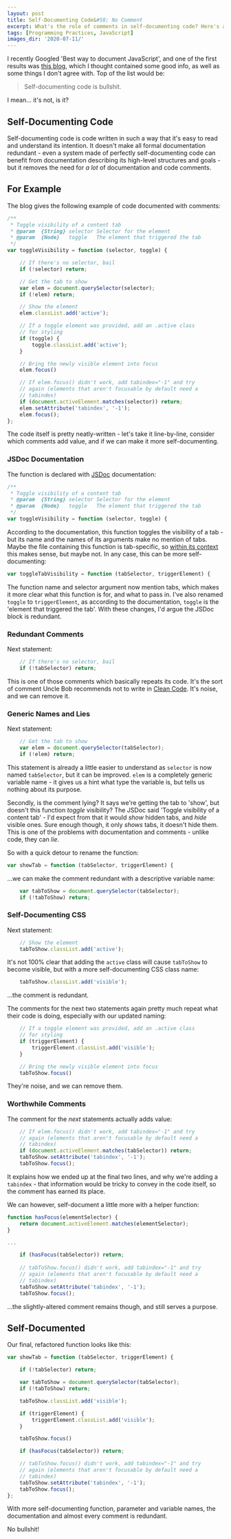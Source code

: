 ```yaml
---
layout: post
title: Self-Documenting Code&#58; No Comment
excerpt: What's the role of comments in self-documenting code? Here's an example from another blog, with some thoughts.
tags: [Programming Practices, JavaScript]
images_dir: '2020-07-11/'
---
```


I recently Googled 'Best way to document JavaScript', and one of the first results was
[this blog](https://gomakethings.com/whats-the-best-way-to-document-javascript), which I thought 
contained some good info, as well as some things I don't agree with. Top of the list would be:

> Self-documenting code is bullshit.

I mean... it's not, is it?

## Self-Documenting Code

Self-documenting code is code written in such a way that it's easy to read and understand its intention. 
It doesn't make all formal documentation redundant - even a system made of perfectly 
self-documenting code can benefit from documentation describing its high-level structures and goals - 
but it removes the need for _a lot_ of documentation and code comments.

## For Example

The blog gives the following example of code documented with comments:

```js
/**
 * Toggle visibility of a content tab
 * @param  {String} selector Selector for the element
 * @param  {Node}   toggle   The element that triggered the tab
 */
var toggleVisibility = function (selector, toggle) {

    // If there's no selector, bail
    if (!selector) return;

    // Get the tab to show
    var elem = document.querySelector(selector);
    if (!elem) return;

    // Show the element
    elem.classList.add('active');

    // If a toggle element was provided, add an .active class 
    // for styling
    if (toggle) {
        toggle.classList.add('active');
    }

    // Bring the newly visible element into focus
    elem.focus()

    // If elem.focus() didn't work, add tabindex="-1" and try 
    // again (elements that aren't focusable by default need a 
    // tabindex)
    if (document.activeElement.matches(selector)) return;
    elem.setAttribute('tabindex', '-1');
    elem.focus();
};
```

The code itself is pretty neatly-written - let's take it line-by-line, consider which comments add
value, and if we can make it more self-documenting.

### JSDoc Documentation

The function is declared with [JSDoc](https://jsdoc.app) documentation:

```js
/**
 * Toggle visibility of a content tab
 * @param  {String} selector Selector for the element
 * @param  {Node}   toggle   The element that triggered the tab
 */
var toggleVisibility = function (selector, toggle) {
```

According to the documentation, this function toggles the visibility of a tab - but its name and the 
names of its arguments make no mention of tabs. Maybe the file containing this function is tab-specific, 
so [within its context](/naming-things-is-hard-namespace-interface-class-method-context) this makes 
sense, but maybe not. In any case, this can be more self-documenting:

```js
var toggleTabVisibility = function (tabSelector, triggerElement) {
```

The function name and selector argument now mention tabs, which makes it more clear what this function
is for, and what to pass in. I've also renamed `toggle` to `triggerElement`, as according to the 
documentation, `toggle` is the 'element that triggered the tab'. With these changes, I'd argue the 
JSDoc block is redundant.

### Redundant Comments

Next statement:

```js
    // If there's no selector, bail
    if (!tabSelector) return;
```

This is one of those comments which basically repeats its code. It's the sort of comment Uncle Bob 
recommends not to write in [Clean Code](https://smile.amazon.co.uk/Clean-Code-Handbook-Software-Craftsmanship/dp/0132350882).
It's noise, and we can remove it.

### Generic Names and Lies

Next statement:

```js
    // Get the tab to show
    var elem = document.querySelector(tabSelector);
    if (!elem) return;
```

This statement is already a little easier to understand as `selector` is now named `tabSelector`, but 
it can be improved. `elem` is a completely generic variable name - it gives us a hint what type the 
variable is, but tells us nothing about its purpose.

Secondly, is the comment lying? It says we're getting the tab to 'show', but doesn't this function 
_toggle_ visibility? The JSDoc said 'Toggle visibility of a content tab' - I'd expect from that it 
would _show_ hidden tabs, and _hide_ visible ones. Sure enough though, it only _shows_ tabs, it doesn't 
hide them. This is one of the problems with documentation and comments - unlike code, they can _lie_.

So with a quick detour to rename the function:

```js
var showTab = function (tabSelector, triggerElement) {
```

...we can make the comment redundant with a descriptive variable name:

```js
    var tabToShow = document.querySelector(tabSelector);
    if (!tabToShow) return;
```

### Self-Documenting CSS

Next statement:

```js
    // Show the element
    tabToShow.classList.add('active');
```

It's not 100% clear that adding the `active` class will cause `tabToShow` to become visible, but with
a more self-documenting CSS class name:

```js
    tabToShow.classList.add('visible');
```

...the comment is redundant.

The comments for the next two statements again pretty much repeat what 
their code is doing, especially with our updated naming:

```js
    // If a toggle element was provided, add an .active class 
    // for styling
    if (triggerElement) {
        triggerElement.classList.add('visible');
    }

    // Bring the newly visible element into focus
    tabToShow.focus()
```

They're noise, and we can remove them.

### Worthwhile Comments

The comment for the _next_ statements actually adds value:

```js
    // If elem.focus() didn't work, add tabindex="-1" and try 
    // again (elements that aren't focusable by default need a 
    // tabindex)
    if (document.activeElement.matches(tabSelector)) return;
    tabToShow.setAttribute('tabindex', '-1');
    tabToShow.focus();
```

It explains how we ended up at the final two lines, and why we're adding a `tabindex` - that information 
would be tricky to convey in the code itself, so the comment has earned its place.

We can however, self-document a little more with a helper function:

```js
function hasFocus(elementSelector) {
    return document.activeElement.matches(elementSelector);
}

...

    if (hasFocus(tabSelector)) return;
    
    // tabToShow.focus() didn't work, add tabindex="-1" and try 
    // again (elements that aren't focusable by default need a 
    // tabindex)
    tabToShow.setAttribute('tabindex', '-1');
    tabToShow.focus();
```

...the slightly-altered comment remains though, and still serves a purpose.

## Self-Documented

Our final, refactored function looks like this:

```js
var showTab = function (tabSelector, triggerElement) {

    if (!tabSelector) return;

    var tabToShow = document.querySelector(tabSelector);
    if (!tabToShow) return;

    tabToShow.classList.add('visible');

    if (triggerElement) {
        triggerElement.classList.add('visible');
    }

    tabToShow.focus()

    if (hasFocus(tabSelector)) return;

    // tabToShow.focus() didn't work, add tabindex="-1" and try 
    // again (elements that aren't focusable by default need a 
    // tabindex)
    tabToShow.setAttribute('tabindex', '-1');
    tabToShow.focus();
};
```

With more self-documenting function, parameter and variable names, the documentation and almost every 
comment is redundant.

No bullshit!
